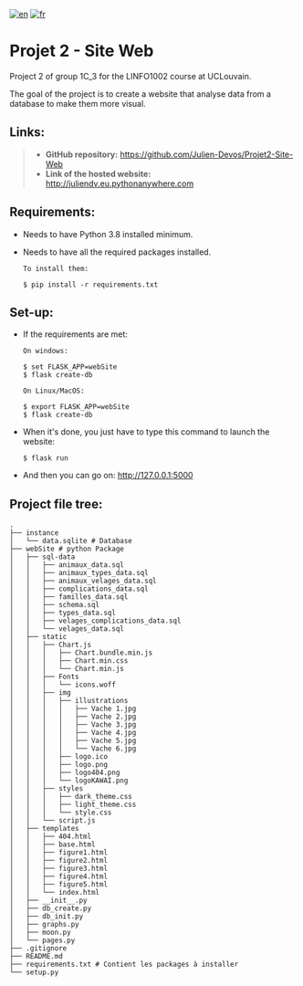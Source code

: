 [![en](https://img.shields.io/badge/lang-en-red.svg)](https://github.com/Julien-Devos/Projet2-Site-Web/blob/master/README.fr.md)
[![fr](https://img.shields.io/badge/lang-fr-blue.svg)](https://github.com/Julien-Devos/Projet2-Site-Web/blob/master/README.md)

# Projet 2 - Site Web

Project 2 of group 1C_3 for the LINFO1002 course at UCLouvain.

The goal of the project is to create a website that analyse data from a 
database to make them more visual.

## Links:

> - **GitHub repository:** <https://github.com/Julien-Devos/Projet2-Site-Web>
> - **Link of the hosted website:** <http://juliendv.eu.pythonanywhere.com>

## Requirements:

  - Needs to have Python 3.8 installed minimum.

  - Needs to have all the required packages installed.
    
    ```batch
    To install them:
    
    $ pip install -r requirements.txt
    ```

## Set-up:

  - If the requirements are met:
  
    ```batch
    On windows:
    
    $ set FLASK_APP=webSite
    $ flask create-db
    
    On Linux/MacOS:
    
    $ export FLASK_APP=webSite
    $ flask create-db
    ```

  - When it's done, you just have to type this command to launch the website:

    ```batch
    $ flask run
    ```
    
  - And then you can go on: <http://127.0.0.1:5000>

## Project file tree:

```
.
├── instance
│   └── data.sqlite # Database
├── webSite # python Package
│   ├── sql-data
│   │   ├── animaux_data.sql
│   │   ├── animaux_types_data.sql
│   │   ├── animaux_velages_data.sql
│   │   ├── complications_data.sql
│   │   ├── familles_data.sql
│   │   ├── schema.sql
│   │   ├── types_data.sql
│   │   ├── velages_complications_data.sql
│   │   └── velages_data.sql
│   ├── static
│   │   ├── Chart.js
│   │   │   ├── Chart.bundle.min.js
│   │   │   ├── Chart.min.css
│   │   │   └── Chart.min.js
│   │   ├── Fonts
│   │   │   └── icons.woff
│   │   ├── img
│   │   │   ├── illustrations
│   │   │   │   ├── Vache 1.jpg
│   │   │   │   ├── Vache 2.jpg
│   │   │   │   ├── Vache 3.jpg
│   │   │   │   ├── Vache 4.jpg
│   │   │   │   ├── Vache 5.jpg
│   │   │   │   └── Vache 6.jpg
│   │   │   ├── logo.ico
│   │   │   ├── logo.png
│   │   │   ├── logo404.png
│   │   │   └── logoKAWAI.png
│   │   ├── styles
│   │   │   ├── dark_theme.css
│   │   │   ├── light_theme.css
│   │   │   └── style.css
│   │   └── script.js
│   ├── templates
│   │   ├── 404.html
│   │   ├── base.html
│   │   ├── figure1.html
│   │   ├── figure2.html
│   │   ├── figure3.html
│   │   ├── figure4.html
│   │   ├── figure5.html
│   │   └── index.html
│   ├── __init__.py
│   ├── db_create.py
│   ├── db_init.py
│   ├── graphs.py
│   ├── moon.py
│   └── pages.py
├── .gitignore    
├── README.md
├── requirements.txt # Contient les packages à installer
└── setup.py    
```